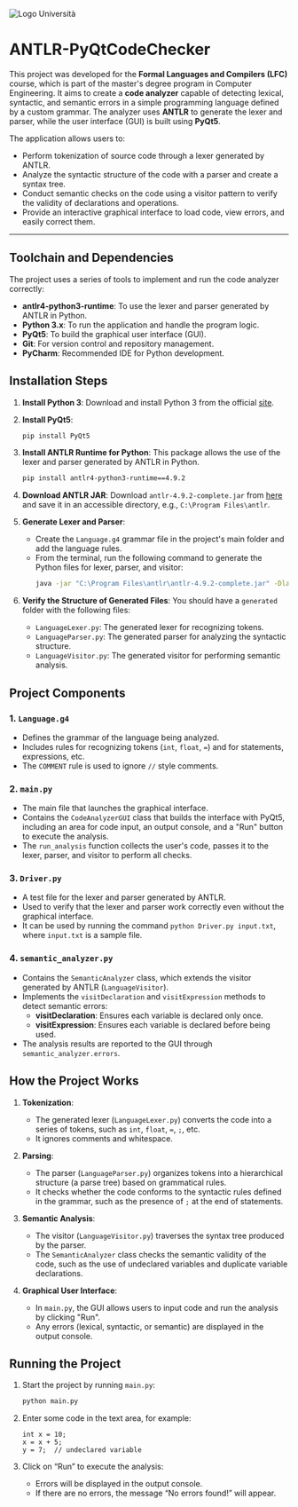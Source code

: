 ![Logo Università](https://www.unibg.it/themes/custom/unibg/logo.svg) 
# **ANTLR-PyQtCodeChecker**

This project was developed for the **Formal Languages and Compilers (LFC)** course, which is part of the master's degree program in Computer Engineering. It aims to create a **code analyzer** capable of detecting lexical, syntactic, and semantic errors in a simple programming language defined by a custom grammar. The analyzer uses **ANTLR** to generate the lexer and parser, while the user interface (GUI) is built using **PyQt5**.


The application allows users to:
- Perform tokenization of source code through a lexer generated by ANTLR.
- Analyze the syntactic structure of the code with a parser and create a syntax tree.
- Conduct semantic checks on the code using a visitor pattern to verify the validity of declarations and operations.
- Provide an interactive graphical interface to load code, view errors, and easily correct them.



---

## **Toolchain and Dependencies**

The project uses a series of tools to implement and run the code analyzer correctly:

- **antlr4-python3-runtime**: To use the lexer and parser generated by ANTLR in Python.
- **Python 3.x**: To run the application and handle the program logic.
- **PyQt5**: To build the graphical user interface (GUI).
- **Git**: For version control and repository management.
- **PyCharm**: Recommended IDE for Python development.



## Installation Steps

1. **Install Python 3**:
   Download and install Python 3 from the official [site](https://www.python.org/downloads/).

2. **Install PyQt5**:
   ```bash
   pip install PyQt5
   ```

3. **Install ANTLR Runtime for Python**:
   This package allows the use of the lexer and parser generated by ANTLR in Python.
   ```bash
   pip install antlr4-python3-runtime==4.9.2
   ```

4. **Download ANTLR JAR**:
   Download `antlr-4.9.2-complete.jar` from [here](https://www.npackd.org/p/antlr/4.9.2) and save it in an accessible directory, e.g., `C:\Program Files\antlr`.

5. **Generate Lexer and Parser**:
   - Create the `Language.g4` grammar file in the project's main folder and add the language rules.
   - From the terminal, run the following command to generate the Python files for lexer, parser, and visitor:
     ```bash
     java -jar "C:\Program Files\antlr\antlr-4.9.2-complete.jar" -Dlanguage=Python3 -visitor Language.g4 -o generated
     ```
6. **Verify the Structure of Generated Files**:
   You should have a `generated` folder with the following files:
   - `LanguageLexer.py`: The generated lexer for recognizing tokens.
   - `LanguageParser.py`: The generated parser for analyzing the syntactic structure.
   - `LanguageVisitor.py`: The generated visitor for performing semantic analysis.


## Project Components

### 1. `Language.g4`
   - Defines the grammar of the language being analyzed.
   - Includes rules for recognizing tokens (`int`, `float`, `=`) and for statements, expressions, etc.
   - The `COMMENT` rule is used to ignore `//` style comments.

### 2. `main.py`
   - The main file that launches the graphical interface.
   - Contains the `CodeAnalyzerGUI` class that builds the interface with PyQt5, including an area for code input, an output console, and a "Run" button to execute the analysis.
   - The `run_analysis` function collects the user's code, passes it to the lexer, parser, and visitor to perform all checks.

### 3. `Driver.py`
   - A test file for the lexer and parser generated by ANTLR.
   - Used to verify that the lexer and parser work correctly even without the graphical interface.
   - It can be used by running the command `python Driver.py input.txt`, where `input.txt` is a sample file.

### 4. `semantic_analyzer.py`
   - Contains the `SemanticAnalyzer` class, which extends the visitor generated by ANTLR (`LanguageVisitor`).
   - Implements the `visitDeclaration` and `visitExpression` methods to detect semantic errors:
     - **visitDeclaration**: Ensures each variable is declared only once.
     - **visitExpression**: Ensures each variable is declared before being used.
   - The analysis results are reported to the GUI through `semantic_analyzer.errors`.


## How the Project Works

1. **Tokenization**:
   - The generated lexer (`LanguageLexer.py`) converts the code into a series of tokens, such as `int`, `float`, `=`, `;`, etc.
   - It ignores comments and whitespace.

2. **Parsing**:
   - The parser (`LanguageParser.py`) organizes tokens into a hierarchical structure (a parse tree) based on grammatical rules.
   - It checks whether the code conforms to the syntactic rules defined in the grammar, such as the presence of `;` at the end of statements.

3. **Semantic Analysis**:
   - The visitor (`LanguageVisitor.py`) traverses the syntax tree produced by the parser.
   - The `SemanticAnalyzer` class checks the semantic validity of the code, such as the use of undeclared variables and duplicate variable declarations.

4. **Graphical User Interface**:
   - In `main.py`, the GUI allows users to input code and run the analysis by clicking "Run".
   - Any errors (lexical, syntactic, or semantic) are displayed in the output console.

     
## Running the Project

1. Start the project by running `main.py`:
   ```bash
   python main.py


2. Enter some code in the text area, for example:
   ```plaintext
   int x = 10;
   x = x + 5;
   y = 7;  // undeclared variable
   ```

3. Click on “Run” to execute the analysis:
   - Errors will be displayed in the output console.
   - If there are no errors, the message “No errors found!” will appear.

   
